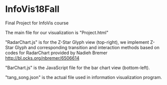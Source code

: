 # InfoVis18Fall
Final Project for InfoVis course

The main file for our visualization is "Project.html"

"RadarChart.js" is for the Z-Star Glyph view (top-right), we implement Z-Star Glyph and corresponding transition and interaction methods based on codes for RadarChart provided by Nadieh Bremer http://bl.ocks.org/nbremer/6506614

"BarChart.js" is the JavaScript file for the bar chart view (bottom-left).

"tang_song.json" is the actual file used in information visualization program.
